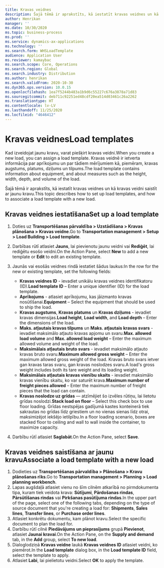 ```yaml
---
title: Kravas veidnes
description: Šajā tēmā ir aprakstīts, kā iestatīt kravas veidnes un kā kravas veidni saistīt ar jaunu kravu.
author: Henrikan
manager: ''
ms.date: 10/30/2020
ms.topic: business-process
ms.prod: ''
ms.service: dynamics-ax-applications
ms.technology: ''
ms.search.form: WHSLoadTemplate
audience: Application User
ms.reviewer: kamaybac
ms.search.scope: Core, Operations
ms.search.region: Global
ms.search.industry: Distribution
ms.author: henrikan
ms.search.validFrom: 2020-10-30
ms.dyn365.ops.version: 10.0.15
ms.openlocfilehash: 1ea7f5244b483a1b9d6c55227c676a3878a71d83
ms.sourcegitcommit: deb711c92251ed48cdf20ea514d03461c26a2262
ms.translationtype: HT
ms.contentlocale: lv-LV
ms.lasthandoff: 11/25/2020
ms.locfileid: "4646412"
---
```

# <a name="load-templates"></a><span data-ttu-id="e05af-103">Kravas veidnes</span><span class="sxs-lookup"><span data-stu-id="e05af-103">Load templates</span></span>

<span data-ttu-id="e05af-104">Kad izveidojat jaunu kravu, varat piešķirt kravas veidni.</span><span class="sxs-lookup"><span data-stu-id="e05af-104">When you create a new load, you can assign a load template.</span></span> <span data-ttu-id="e05af-105">Kravas veidnē ir ietverta informācija par aprīkojumu un par tādiem mērījumiem kā, piemēram, kravas augstums, platums, dziļums un tilpums.</span><span class="sxs-lookup"><span data-stu-id="e05af-105">The load template contains information about equipment, and about measures such as the height, width, depth, and volume of the load.</span></span>

<span data-ttu-id="e05af-106">Šajā tēmā ir aprakstīts, kā iestatīt kravas veidnes un kā kravas veidni saistīt ar jaunu kravu.</span><span class="sxs-lookup"><span data-stu-id="e05af-106">This topic describes how to set up load templates, and how to associate a load template with a new load.</span></span>

## <a name="set-up-a-load-template"></a><span data-ttu-id="e05af-107">Kravas veidnes iestatīšana</span><span class="sxs-lookup"><span data-stu-id="e05af-107">Set up a load template</span></span>

1. <span data-ttu-id="e05af-108">Doties uz **Transportēšanas pārvaldība \> Uzstādīšana \> Kravas plānošana \> Kravas veidne**.</span><span class="sxs-lookup"><span data-stu-id="e05af-108">Go to **Transportation management \> Setup \> Load Building \> Load template**.</span></span>
1. <span data-ttu-id="e05af-109">Darbības rūtī atlasiet **Jauns**, lai pievienotu jaunu veidni vai **Rediģēt**, lai rediģētu esošo veidni.</span><span class="sxs-lookup"><span data-stu-id="e05af-109">On the Action Pane, select **New** to add a new template or **Edit** to edit an existing template.</span></span>
1. <span data-ttu-id="e05af-110">Jaunās vai esošās veidnes rindā iestatiet šādus laukus:</span><span class="sxs-lookup"><span data-stu-id="e05af-110">In the row for the new or existing template, set the following fields:</span></span>

    - <span data-ttu-id="e05af-111">**Kravas veidnes ID** - ievadiet unikālu kravas veidnes identifikatoru (ID).</span><span class="sxs-lookup"><span data-stu-id="e05af-111">**Load template ID** – Enter a unique identifier (ID) for the load template.</span></span>
    - <span data-ttu-id="e05af-112">**Aprīkojums** - atlasiet aprīkojumu, kas jāizmanto kravas nosūtīšanai.</span><span class="sxs-lookup"><span data-stu-id="e05af-112">**Equipment** – Select the equipment that should be used to ship the load.</span></span>
    - <span data-ttu-id="e05af-113">**Kravas augstums**, **Kravas platums** un **Kravas dziļums** - ievadiet kravas dimensijas.</span><span class="sxs-lookup"><span data-stu-id="e05af-113">**Load height**, **Load width**, and **Load depth** – Enter the dimensions of the load.</span></span>
    - <span data-ttu-id="e05af-114">**Maks. atļautais kravas tilpums** un **Maks. atļautais kravas svars** - ievadiet maksimālo atļauto kravas apjomu un svaru.</span><span class="sxs-lookup"><span data-stu-id="e05af-114">**Max. allowed load volume** and **Max. allowed load weight** – Enter the maximum allowed volume and weight of the load.</span></span>
    - <span data-ttu-id="e05af-115">**Maksimālais atļautais bruto svars** - ievadiet maksimālo atļauto kravas bruto svaru.</span><span class="sxs-lookup"><span data-stu-id="e05af-115">**Maximum allowed gross weight** – Enter the maximum allowed gross weight of the load.</span></span> <span data-ttu-id="e05af-116">Kravas bruto svars ietver gan kravas taras svaru, gan kravas noslodzes svaru.</span><span class="sxs-lookup"><span data-stu-id="e05af-116">A load's gross weight includes both its tare weight and its loading weight.</span></span>
    - <span data-ttu-id="e05af-117">**Maksimālais atļautais kravas vienību skaits** - ievadiet maksimālo kravas vienību skaitu, ko var saturēt krava.</span><span class="sxs-lookup"><span data-stu-id="e05af-117">**Maximum number of freight pieces allowed** – Enter the maximum number of freight pieces that the load can contain.</span></span>
    - <span data-ttu-id="e05af-118">**Kravas noslodze uz grīdas** — atzīmējiet šo izvēles rūtiņu, lai lietotu grīdas noslodzi.</span><span class="sxs-lookup"><span data-stu-id="e05af-118">**Stack load on floor** – Select this check box to use floor loading.</span></span> <span data-ttu-id="e05af-119">Grīdas nestspējas gadījumā kastes konteinerā tiek sakrautas no grīdas līdz griestiem un no vienas sienas līdz otrai, maksimizējot iekšējo ietilpību.</span><span class="sxs-lookup"><span data-stu-id="e05af-119">In a floor loading scenario, boxes are stacked floor to ceiling and wall to wall inside the container, to maximize capacity.</span></span>

1. <span data-ttu-id="e05af-120">Darbību rūtī atlasiet **Saglabāt**.</span><span class="sxs-lookup"><span data-stu-id="e05af-120">On the Action Pane, select **Save**.</span></span>

## <a name="associate-a-load-template-with-a-new-load"></a><span data-ttu-id="e05af-121">Kravas veidnes saistīšana ar jaunu kravu</span><span class="sxs-lookup"><span data-stu-id="e05af-121">Associate a load template with a new load</span></span>

1. <span data-ttu-id="e05af-122">Dodieties uz **Transportēšanas pārvaldība \> Plānošana \> Kravu plānošanas rīks**.</span><span class="sxs-lookup"><span data-stu-id="e05af-122">Go to **Transportation management \> Planning \> Load planning workbench**.</span></span>
1. <span data-ttu-id="e05af-123">Lapas augšdaļā atlasiet vienu no šīm cilnēm atkarībā no pirmdokumenta tipa, kuram tiek veidota krava: **Sūtījumi**, **Pārdošanas rindas**, **Pārsūtīšanas rindas** vai **Pirkšanas pasūtījuma rindas**.</span><span class="sxs-lookup"><span data-stu-id="e05af-123">In the upper part of the page, select one of the following tabs, depending on the type of source document that you're creating a load for: **Shipments**, **Sales lines**, **Transfer lines**, or **Purchase order lines**.</span></span> 
1. <span data-ttu-id="e05af-124">Atlasiet konkrētu dokumentu, kam plānot kravu.</span><span class="sxs-lookup"><span data-stu-id="e05af-124">Select the specific document to plan the load for.</span></span>
1. <span data-ttu-id="e05af-125">Darbību rūtī cilnē **Piedāvājums un pieprasījums** grupā **Pievienot**, atlasiet **Jaunai kravai**.</span><span class="sxs-lookup"><span data-stu-id="e05af-125">On the Action Pane, on the **Supply and demand** tab, in the **Add** group, select **To new load**.</span></span>
1. <span data-ttu-id="e05af-126">Dialoglodziņā **Kravas veidne** laukā **Kravas veidnes ID** atlasiet veidni, ko piemērot.</span><span class="sxs-lookup"><span data-stu-id="e05af-126">In the **Load template** dialog box, in the **Load template ID** field, select the template to apply.</span></span>
1. <span data-ttu-id="e05af-127">Atlasiet **Labi**, lai pielietotu veidni.</span><span class="sxs-lookup"><span data-stu-id="e05af-127">Select **OK** to apply the template.</span></span>
